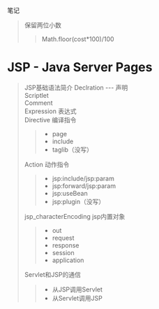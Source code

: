 笔记
> 保留两位小数
>> Math.floor(cost\*100)/100
# JSP - Java Server Pages
> JSP基础语法简介
> Declration --- 声明       
> Scriptlet                     
> Comment                
> Expression 表达式                       
> Directive 编译指令                 
>> - page                  
>> - include                
>> - taglib（没写）
>
> Action 动作指令      
>> - jsp:include/jsp:param
>> - jsp:forward/jsp:param
>> - jsp:useBean
>> - jsp:plugin（没写）
>
> jsp_characterEncoding
> jsp内置对象
>> - out
>> - request
>> - response
>> - session
>> - application
>
> Servlet和JSP的通信
>> - 从JSP调用Servlet
>> - 从Servlet调用JSP
